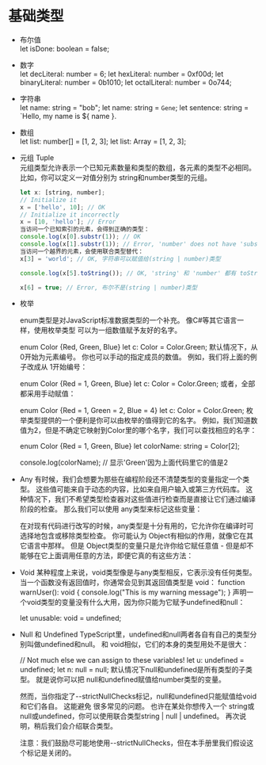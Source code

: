 # 基础类型
* 布尔值  
    let isDone: boolean = false;
* 数字  
    let decLiteral: number = 6;
    let hexLiteral: number = 0xf00d;
    let binaryLiteral: number = 0b1010;
    let octalLiteral: number = 0o744;
* 字符串  
    let name: string = "bob";
    let name: string = `Gene`;
    let sentence: string = `Hello, my name is ${ name }.
* 数组  
    let list: number[] = [1, 2, 3];
    let list: Array<number> = [1, 2, 3];
* 元组 Tuple  
    元组类型允许表示一个已知元素数量和类型的数组，各元素的类型不必相同。 比如，你可以定义一对值分别为 string和number类型的元组。  
     ```js
    let x: [string, number];
    // Initialize it   
    x = ['hello', 10]; // OK  
    // Initialize it incorrectly  
    x = [10, 'hello']; // Error  
    当访问一个已知索引的元素，会得到正确的类型：
    console.log(x[0].substr(1)); // OK
    console.log(x[1].substr(1)); // Error, 'number' does not have 'substr'
    当访问一个越界的元素，会使用联合类型替代：
    x[3] = 'world'; // OK, 字符串可以赋值给(string | number)类型

    console.log(x[5].toString()); // OK, 'string' 和 'number' 都有 toString

    x[6] = true; // Error, 布尔不是(string | number)类型
    ```
* 枚举

    enum类型是对JavaScript标准数据类型的一个补充。 像C#等其它语言一样，使用枚举类型 可以为一组数值赋予友好的名字。

    enum Color {Red, Green, Blue}
    let c: Color = Color.Green;
    默认情况下，从0开始为元素编号。 你也可以手动的指定成员的数值。 例如，我们将上面的例子改成从 1开始编号：

    enum Color {Red = 1, Green, Blue}
    let c: Color = Color.Green;
    或者，全部都采用手动赋值：

    enum Color {Red = 1, Green = 2, Blue = 4}
    let c: Color = Color.Green;
    枚举类型提供的一个便利是你可以由枚举的值得到它的名字。 例如，我们知道数值为2，但是不确定它映射到Color里的哪个名字，我们可以查找相应的名字：

    enum Color {Red = 1, Green, Blue}
    let colorName: string = Color[2];

    console.log(colorName);  // 显示'Green'因为上面代码里它的值是2

* Any
    有时候，我们会想要为那些在编程阶段还不清楚类型的变量指定一个类型。 这些值可能来自于动态的内容，比如来自用户输入或第三方代码库。 这种情况下，我们不希望类型检查器对这些值进行检查而是直接让它们通过编译阶段的检查。 那么我们可以使用 any类型来标记这些变量：   

    在对现有代码进行改写的时候，any类型是十分有用的，它允许你在编译时可选择地包含或移除类型检查。 你可能认为 Object有相似的作用，就像它在其它语言中那样。 但是 Object类型的变量只是允许你给它赋任意值 - 但是却不能够在它上面调用任意的方法，即便它真的有这些方法：
* Void
    某种程度上来说，void类型像是与any类型相反，它表示没有任何类型。 当一个函数没有返回值时，你通常会见到其返回值类型是 void：
    function warnUser(): void {
        console.log("This is my warning message");
    }
    声明一个void类型的变量没有什么大用，因为你只能为它赋予undefined和null：

    let unusable: void = undefined;
* Null 和 Undefined
    TypeScript里，undefined和null两者各自有自己的类型分别叫做undefined和null。 和 void相似，它们的本身的类型用处不是很大：

    // Not much else we can assign to these variables!
    let u: undefined = undefined;
    let n: null = null;
    默认情况下null和undefined是所有类型的子类型。 就是说你可以把 null和undefined赋值给number类型的变量。

    然而，当你指定了--strictNullChecks标记，null和undefined只能赋值给void和它们各自。 这能避免 很多常见的问题。 也许在某处你想传入一个 string或null或undefined，你可以使用联合类型string | null | undefined。 再次说明，稍后我们会介绍联合类型。

    注意：我们鼓励尽可能地使用--strictNullChecks，但在本手册里我们假设这个标记是关闭的。